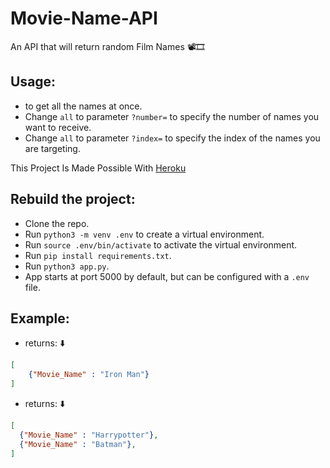 # Movie-Name-API

An API that will return random Film Names 📽‍️🎞‍️


## Usage:

+  to get all the names at once.
+ Change `all` to parameter `?number=` to specify the number of names you want to receive.
+ Change `all` to parameter `?index=` to specify the index of the names you are targeting.

This Project Is Made Possible With [Heroku](https://dashboard.heroku.com/)

## Rebuild the project:
+ Clone the repo.
+ Run `python3 -m venv .env` to create a virtual environment.
+ Run `source .env/bin/activate` to activate the virtual environment.
+ Run `pip install requirements.txt`.
+ Run `python3 app.py`.
+ App starts at port 5000 by default, but can be configured with a `.env` file. 

## Example:
+  returns: ⬇️
```JSON
[
    {"Movie_Name" : "Iron Man"}
]
```

+  returns: ⬇️
```JSON
[
  {"Movie_Name" : "Harrypotter"},
  {"Movie_Name" : "Batman"},
]
```
